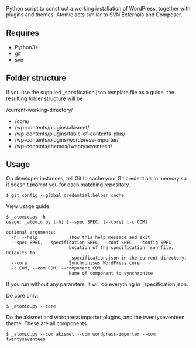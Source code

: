 Python script to construct a working installation of WordPress, together with plugins and themes. Atomic acts similar to SVN:Externals and Composer.

Requires
--
* Python3+
* git
* svn

Folder structure
--
If you use the supplied _specfication.json.template file as a guide, the resulting folder structure will be

/current-working-directory/
* /core/
* /wp-contents/plugins/akismet/
* /wp-contents/plugins/table-of-contents-plus/
* /wp-contents/plugins/wordpress-importer/
* /wp-contents/themes/twentyseventeen/

Usage
--
On developer instances, tell Git to cache your Git credentials in memory so it doesn't prompt you for each matching repository.
```
$ git config --global credential.helper cache
```

View usage guide:
```
$ _atomic.py -h
usage: _atomic.py [-h] [--spec SPEC] [--core] [-c COM]

optional arguments:
  -h, --help            show this help message and exit
  --spec SPEC, --specification SPEC, --conf SPEC, --config SPEC
                        Location of the specification json file. Defaults to
                        _specification.json in the current directory.
  --core                Synchronises WordPress core
  -c COM, --com COM, --component COM
                        Name of component to synchronise
```

If you run without any paramters, it will do everything in _specification.json.

Do core only:
```
$ _atomic.py --core
```

Do the akismet and wordpress importer plugins, and the twentyseventeen theme. These are all components.
```
$ _atomic.py --com akismet --com wordpress-importer --com twentyseventeen
```

